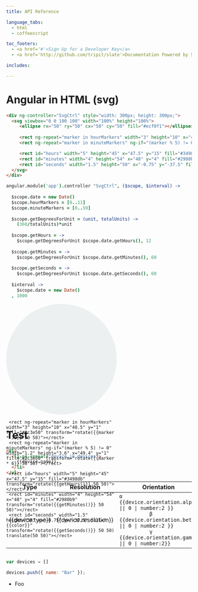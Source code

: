 ```yaml
---
title: API Reference

language_tabs:
  - html
  - coffeescript

toc_footers:
  - <a href='#'>Sign Up for a Developer Key</a>
  - <a href='http://github.com/tripit/slate'>Documentation Powered by Slate</a>

includes:

---
```


# Angular in HTML (svg)


```html
<div ng-controller="SvgCtrl" style="width: 300px; height: 300px;">
  <svg viewbox="0 0 100 100" width="100%" height="100%">
     <ellipse rx="50" ry="50" cx="50" cy="50" fill="#ecf0f1"></ellipse>
     
     <rect ng-repeat="marker in hourMarkers" width="3" height="10" x="48.5" y="1" fill="#2c3e50" transform="rotate({{marker * 30}} 50 50)"></rect>
     <rect ng-repeat="marker in minuteMarkers" ng-if="(marker % 5) != 0" width="1.2" height="3.6" x="49.4" y="1" fill="#2c3e50" transform="rotate({{marker * 6}} 50 50)"></rect>

     <rect id="hours" width="5" height="45" x="47.5" y="15" fill="#3498db" transform="rotate({{getHours()}} 50 50)"></rect>
     <rect id="minutes" width="4" height="54" x="48" y="4" fill="#2980b9" transform="rotate({{getMinutes()}} 50 50)"></rect>
     <rect id="seconds" width="1.5" height="50" x="-0.75" y="-37.5" fill="{{color}}" transform="rotate({{getSeconds()}} 50 50) translate(50 50)"></rect>
  </svg>
</div>
```

```coffeescript
angular.module('app').controller "SvgCtrl", ($scope, $interval) ->
  
  $scope.date = new Date()
  $scope.hourMarkers = [0..11]
  $scope.minuteMarkers = [0..59]
  
  $scope.getDegreesForUnit = (unit, totalUnits) ->
    (360/totalUnits)*unit
  
  $scope.getHours = ->
    $scope.getDegreesForUnit $scope.date.getHours(), 12
    
  $scope.getMinutes = ->
    $scope.getDegreesForUnit $scope.date.getMinutes(), 60
    
  $scope.getSeconds = ->
    $scope.getDegreesForUnit $scope.date.getSeconds(), 60
  
  $interval ->
    $scope.date = new Date()
  , 1000
```

<div ng-app="svg" ng-controller="SvgCtrl" style="width: 300px; height: 300px;">
  <svg viewbox="0 0 100 100" width="100%" height="100%">
     <ellipse rx="50" ry="50" cx="50" cy="50" fill="#ecf0f1"></ellipse>
     
     <rect ng-repeat="marker in hourMarkers" width="3" height="10" x="48.5" y="1" fill="#2c3e50" transform="rotate({{marker * 30}} 50 50)"></rect>
     <rect ng-repeat="marker in minuteMarkers" ng-if="(marker % 5) != 0" width="1.2" height="3.6" x="49.4" y="1" fill="#2c3e50" transform="rotate({{marker * 6}} 50 50)"></rect>

     <rect id="hours" width="5" height="45" x="47.5" y="15" fill="#3498db" transform="rotate({{getHours()}} 50 50)"></rect>
     <rect id="minutes" width="4" height="54" x="48" y="4" fill="#2980b9" transform="rotate({{getMinutes()}} 50 50)"></rect>
     <rect id="seconds" width="1.5" height="50" x="-0.75" y="-37.5" fill="{{color}}" transform="rotate({{getSeconds()}} 50 50) translate(50 50)"></rect>
  </svg>
</div>

# Test


```html
<ul>
  <li ng-repeat="device in devices">
    {{device.name}}
  </li>
</ul>
```

<div ng-app="device" ng-controller="deviceCtrl">
  <table>
    <thead>
      <th>Type</th>
      <th>Resolution</th>
      <th>Orientation</th>
    </thead>
    <tbody>
      <tr ng-repeat="device in devices">
        <td>{{device.type}}</td>
        <td>{{device.resolution}}</td>
        <td>
          <code>&alpha; {{device.orientation.alpha || 0 | number:2 }}
          &beta; {{device.orientation.beta || 0 | number:2 }}
          &gamma; {{device.orientation.gamma || 0 | number:2}}</code>
        </td>
      </tr>
    </tbody>
  </table>
</div>


```javascript

var devices = []

devices.push({ name: "Bar" });

```

<ul>
  <li ng-repeat="device in devices">
    Foo
  </li>
</ul>
